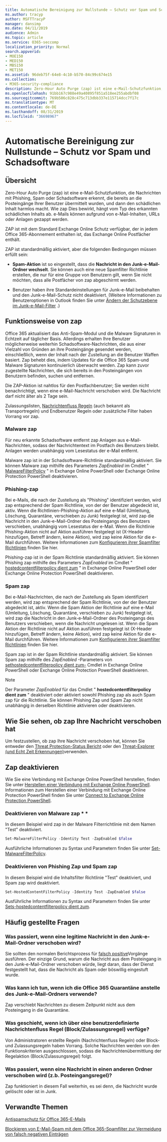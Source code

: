 ```yaml
---
title: Automatische Bereinigung zur Nullstunde – Schutz vor Spam und Schadsoftware
ms.author: tracyp
author: MSFTTracyP
manager: dansimp
ms.date: 04/11/2019
audience: Admin
ms.topic: article
ms.service: O365-seccomp
localization_priority: Normal
search.appverid:
- MOE150
- MED150
- MBS150
- MET150
ms.assetid: 96deb75f-64e8-4c10-b570-84c99c674e15
ms.collection:
- M365-security-compliance
description: Zero-Hour Auto Purge (zap) ist eine e-Mail-Schutzfunktion, die Nachrichten mit Spam oder Schadsoftware erkennt, die bereits an die Posteingänge Ihrer Benutzer übermittelt wurden, und dann den schädlichen Inhalt harmlos macht. Wie zap Dies bewirkt, hängt vom Typ der erkannten schädlichen Inhalte ab.
ms.openlocfilehash: 91bb167c988e49a40895f851a518ee255abdbf08
ms.sourcegitcommit: 769b506c828c475c713dbb337e115714dcc7f17c
ms.translationtype: MT
ms.contentlocale: de-DE
ms.lasthandoff: 08/31/2019
ms.locfileid: "36698967"
---
```

# <a name="zero-hour-auto-purge---protection-against-spam-and-malware"></a>Automatische Bereinigung zur Nullstunde – Schutz vor Spam und Schadsoftware

## <a name="overview"></a>Übersicht

Zero-Hour Auto Purge (zap) ist eine e-Mail-Schutzfunktion, die Nachrichten mit Phishing, Spam oder Schadsoftware erkennt, die bereits an die Posteingänge Ihrer Benutzer übermittelt wurden, und dann den schädlichen Inhalt harmlos macht. Wie zap Dies bewirkt, hängt vom Typ des erkannten schädlichen Inhalts ab. e-Mails können aufgrund von e-Mail-Inhalten, URLs oder Anlagen gezappt werden.
  
ZAP ist mit dem Standard Exchange Online Schutz verfügbar, der in jedem Office 365-Abonnement enthalten ist, das Exchange Online Postfächer enthält.

ZAP ist standardmäßig aktiviert, aber die folgenden Bedingungen müssen erfüllt sein:
  
- **Spam-Aktion** ist so eingestellt, dass die **Nachricht in den Junk-e-Mail-Ordner wechselt**. Sie können auch eine neue Spamfilter Richtlinie erstellen, die nur für eine Gruppe von Benutzern gilt, wenn Sie nicht möchten, dass alle Postfächer von zap abgeschirmt werden.

- Benutzer haben ihre Standardeinstellungen für Junk-e-Mail beibehalten und den Junk-e-Mail-Schutz nicht deaktiviert. (Weitere Informationen zu Benutzeroptionen in Outlook finden Sie unter [Ändern der Schutzebene im Junk-e-Mail-Filter](https://support.office.com/article/e89c12d8-9d61-4320-8c57-d982c8d52f6b) .)
  
## <a name="how-zap-works"></a>Funktionsweise von zap

Office 365 aktualisiert das Anti-Spam-Modul und die Malware Signaturen in Echtzeit auf täglicher Basis. Allerdings erhalten Ihre Benutzer möglicherweise weiterhin Schadsoftware-Nachrichten, die aus einer Vielzahl von Gründen an ihre Posteingänge gesendet werden, einschließlich, wenn der Inhalt nach der Zustellung an die Benutzer Waffen basiert. Zap behebt dies, indem Updates für die Office 365 Spam-und Malware Signaturen kontinuierlich überwacht werden. Zap kann zuvor zugestellte Nachrichten, die sich bereits in den Posteingängen von Benutzern befinden, suchen und entfernen.

Die ZAP-Aktion ist nahtlos für den Postfachbenutzer; Sie werden nicht benachrichtigt, wenn eine e-Mail-Nachricht verschoben wird. Die Nachricht darf nicht älter als 2 Tage sein.
  
Zulassungslisten, [Nachrichtenfluss Regeln](https://go.microsoft.com/fwlink/p/?LinkId=722755) (auch bekannt als Transportregeln) und Endbenutzer Regeln oder zusätzliche Filter haben Vorrang vor zap.

### <a name="malware-zap"></a>Malware zap

Für neu erkannte Schadsoftware entfernt zap Anlagen aus e-Mail-Nachrichten, sodass der Nachrichtentext im Postfach des Benutzers bleibt. Anlagen werden unabhängig vom Lesestatus der e-Mail entfernt.

Malware zap ist in der Schadsoftware-Richtlinie standardmäßig aktiviert. Sie können Malware zap mithilfe des Parameters *ZapEnabled* im Cmdlet " [MalwareFilterPolicy](https://docs.microsoft.com/powershell/module/exchange/antispam-antimalware/set-malwarefilterpolicy) " in Exchange Online PowerShell oder Exchange Online Protection PowerShell deaktivieren.

### <a name="phish-zap"></a>Phishing-zap

Bei e-Mails, die nach der Zustellung als "Phishing" identifiziert werden, wird zap entsprechend der Spam Richtlinie, von der der Benutzer abgedeckt ist, aktiv. Wenn die Richtlinien-Phishing-Aktion auf eine e-Mail (Umleitung, Löschung, Quarantäne, verschieben zu Junk) festgelegt ist, wird zap die Nachricht in den Junk-e-Mail-Ordner des Posteingangs des Benutzers verschieben, unabhängig vom Lesestatus der e-Mail. Wenn die Richtlinie Phishing-Aktion nicht auf Aktion ausführen festgelegt ist (X-Header hinzufügen, Betreff ändern, keine Aktion), wird zap keine Aktion für die e-Mail durchführen. Weitere Informationen zum [Konfigurieren ihrer Spamfilter Richtlinien](https://docs.microsoft.com//office365/securitycompliance/configure-your-spam-filter-policies) finden Sie hier.

Phishing-zap ist in der Spam Richtlinie standardmäßig aktiviert. Sie können Phishing zap mithilfe des Parameters *ZapEnabled* im Cmdlet " [hostedcontentfilterpolicy dient zum](https://go.microsoft.com/fwlink/p/?LinkId=722758) " in Exchange Online PowerShell oder Exchange Online Protection PowerShell deaktivieren.

### <a name="spam-zap"></a>Spam zap

Bei e-Mail-Nachrichten, die nach der Zustellung als Spam identifiziert werden, wird zap entsprechend der Spam Richtlinie, von der der Benutzer abgedeckt ist, aktiv. Wenn die Spam Aktion der Richtlinie auf eine e-Mail (Umleitung, Löschung, Quarantäne, verschieben zu Junk) festgelegt ist, wird zap die Nachricht in den Junk-e-Mail-Ordner des Posteingangs des Benutzers verschieben, wenn die Nachricht ungelesen ist. Wenn die Spam Aktion der Richtlinie nicht auf Aktion ausführen festgelegt ist (X-Header hinzufügen, Betreff ändern, keine Aktion), wird zap keine Aktion für die e-Mail durchführen. Weitere Informationen zum [Konfigurieren ihrer Spamfilter Richtlinien](configure-your-spam-filter-policies.md) finden Sie hier.

Spam zap ist in der Spam Richtlinie standardmäßig aktiviert. Sie können Spam zap mithilfe des *ZapEnabled* -Parameters von [sethostedcontentfilterpolicy dient zum-](https://go.microsoft.com/fwlink/p/?LinkId=722758) Cmdlet in Exchange Online PowerShell oder Exchange Online Protection PowerShell deaktivieren.

> [!NOTE]
> Der Parameter *ZapEnabled* für das Cmdlet " **hostedcontentfilterpolicy dient zum** " deaktiviert oder aktiviert sowohl Phishing zap als auch Spam zap für die Richtlinie. Sie können Phishing Zap und Spam Zap nicht unabhängig in derselben Richtlinie aktivieren oder deaktivieren.

## <a name="how-to-see-if-zap-moved-your-message"></a>Wie Sie sehen, ob zap Ihre Nachricht verschoben hat

Um festzustellen, ob zap Ihre Nachricht verschoben hat, können Sie entweder den [Threat Protection-Status Bericht](view-email-security-reports.md#threat-protection-status-report) oder den [Threat-Explorer (und Echt Zeit Erkennungen)](threat-explorer.md)verwenden.

## <a name="disable-zap"></a>Zap deaktivieren

Wie Sie eine Verbindung mit Exchange Online PowerShell herstellen, finden Sie unter [Herstellen einer Verbindung mit Exchange Online PowerShell](https://go.microsoft.com/fwlink/p/?linkid=396554). Informationen zum Herstellen einer Verbindung mit Exchange Online Protection PowerShell finden Sie unter [Connect to Exchange Online Protection PowerShell](https://go.microsoft.com/fwlink/p/?linkid=627290).

### <a name="disable-malware-zap"></a>Deaktivieren von Malware zap * *

In diesem Beispiel wird zap in der Malware Filterrichtlinie mit dem Namen "Test" deaktiviert.

```Powershell
Set-MalwareFilterPolicy -Identity Test -ZapEnabled $false
```

Ausführliche Informationen zu Syntax und Parametern finden Sie unter [Set-MalwareFilterPolicy](https://docs.microsoft.com/powershell/module/exchange/antispam-antimalware/set-malwarefilterpolicy).

### <a name="disable-phish-zap-and-spam-zap"></a>Deaktivieren von Phishing Zap und Spam zap

In diesem Beispiel wird die Inhaltsfilter Richtlinie "Test" deaktiviert, und Spam zap wird deaktiviert.

```Powershell
Set-HostedContentFilterPolicy -Identity Test -ZapEnabled $false
```

Ausführliche Informationen zu Syntax und Parametern finden Sie unter [Sets-hostedcontentfilterpolicy dient zum](https://go.microsoft.com/fwlink/p/?LinkId=722758).

## <a name="faq"></a>Häufig gestellte Fragen

### <a name="what-happens-if-a-legitimate-message-is-moved-to-the-junk-mail-folder"></a>Was passiert, wenn eine legitime Nachricht in den Junk-e-Mail-Ordner verschoben wird?
  
Sie sollten den normalen Berichtsprozess für [falsch positive](prevent-email-from-being-marked-as-spam.md)Vorgänge ausführen. Der einzige Grund, warum die Nachricht aus dem Posteingang in den Junk-e-Mail-Ordner verschoben würde, liegt daran, dass der Dienst festgestellt hat, dass die Nachricht als Spam oder böswillig eingestuft wurde.
  
### <a name="what-if-i-use-the-office-365-quarantine-instead-of-the-junk-mail-folder"></a>Was kann ich tun, wenn ich die Office 365 Quarantäne anstelle des Junk-e-Mail-Ordners verwende?
  
Zap verschiebt Nachrichten zu diesem Zeitpunkt nicht aus dem Posteingang in die Quarantäne.
  
### <a name="what-if-i-have-a-custom-mail-flow-rule-block-allow-rule"></a>Was geschieht, wenn ich über eine benutzerdefinierte Nachrichtenfluss Regel (Block/Zulassungsregel) verfüge?
  
Von Administratoren erstellte Regeln (Nachrichtenfluss Regeln) oder Block-und Zulassungsregeln haben Vorrang. Solche Nachrichten werden von den Funktionskriterien ausgeschlossen, sodass die Nachrichtenübermittlung der Regelaktion (Block/Zulassungsregel) folgt.

### <a name="what-if-a-message-is-moved-to-another-folder-eg-inbox-rule"></a>Was passiert, wenn eine Nachricht in einen anderen Ordner verschoben wird (z.b. Posteingangsregel)?

Zap funktioniert in diesem Fall weiterhin, es sei denn, die Nachricht wurde gelöscht oder ist in Junk.

## <a name="related-topics"></a>Verwandte Themen

[Antispamschutz für Office 365-E-Mails](anti-spam-protection.md)
  
[Blockieren von E-Mail-Spam mit dem Office 365-Spamfilter zur Vermeidung von falsch negativen Einträgen](reduce-spam-email.md)
